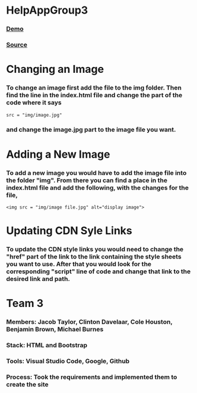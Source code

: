 # HelpAppGroup3

### [Demo](https://jacobtaylornwmsu.github.io/HelpAppGroup3/.)

### [Source](https://github.com/JacobTaylorNWMSU/HelpAppGroup3)

# Changing an Image
### To change an image first add the file to the img folder. Then find the line in the index.html file and change the part of the code where it says 
`src = "img/image.jpg" `
### and change the image.jpg part to the image file you want.

# Adding a New Image
### To add a new image you would have to add the image file into the folder "img". From there you can find a place in the index.html file and add the following, with the changes for the file, 
`<img src = "img/image file.jpg" alt="display image">` 

# Updating CDN Syle Links

### To update the CDN style links you would need to change the "href" part of the link to the link containing the style sheets you want to use. After that you would look for the corresponding "script" line of code and change that link to the desired link and path. 

# Team 3
### Members: Jacob Taylor, Clinton Davelaar, Cole Houston, Benjamin Brown, Michael Burnes
### Stack: HTML and Bootstrap
### Tools: Visual Studio Code, Google, Github
### Process: Took the requirements and implemented them to create the site